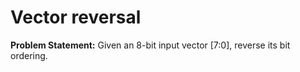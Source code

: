 # Vector reversal 
**Problem Statement:** Given an 8-bit input vector [7:0], reverse its bit ordering.
